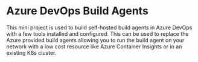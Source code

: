 # Azure DevOps Build Agents

This mini project is used to build self-hosted build agents in Azure DevOps with a few tools installed and configured. This can be used to replace the Azure provided build agents allowing you to run the build agent on your network with a low cost resource like Azure Container Insights or in an existing K8s cluster.

